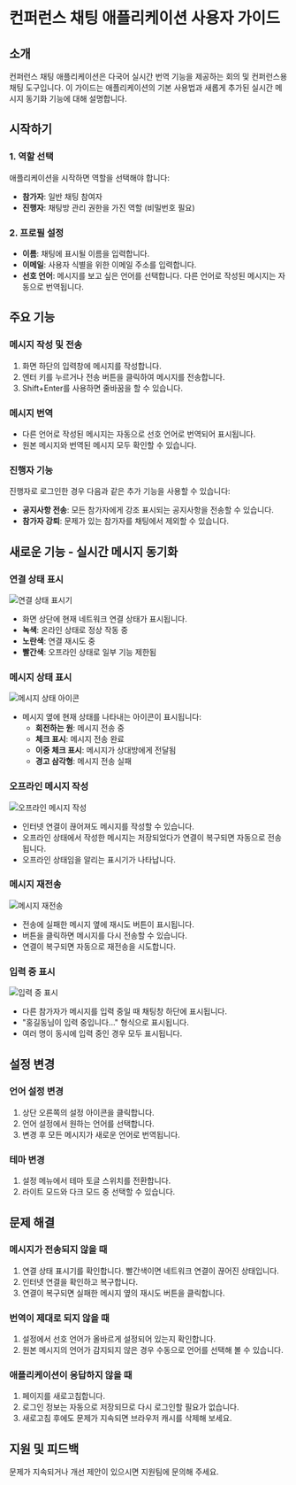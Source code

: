 # 컨퍼런스 채팅 애플리케이션 사용자 가이드

## 소개
컨퍼런스 채팅 애플리케이션은 다국어 실시간 번역 기능을 제공하는 회의 및 컨퍼런스용 채팅 도구입니다. 이 가이드는 애플리케이션의 기본 사용법과 새롭게 추가된 실시간 메시지 동기화 기능에 대해 설명합니다.

## 시작하기

### 1. 역할 선택
애플리케이션을 시작하면 역할을 선택해야 합니다:
- **참가자**: 일반 채팅 참여자
- **진행자**: 채팅방 관리 권한을 가진 역할 (비밀번호 필요)

### 2. 프로필 설정
- **이름**: 채팅에 표시될 이름을 입력합니다.
- **이메일**: 사용자 식별을 위한 이메일 주소를 입력합니다.
- **선호 언어**: 메시지를 보고 싶은 언어를 선택합니다. 다른 언어로 작성된 메시지는 자동으로 번역됩니다.

## 주요 기능

### 메시지 작성 및 전송
1. 화면 하단의 입력창에 메시지를 작성합니다.
2. 엔터 키를 누르거나 전송 버튼을 클릭하여 메시지를 전송합니다.
3. Shift+Enter를 사용하면 줄바꿈을 할 수 있습니다.

### 메시지 번역
- 다른 언어로 작성된 메시지는 자동으로 선호 언어로 번역되어 표시됩니다.
- 원본 메시지와 번역된 메시지 모두 확인할 수 있습니다.

### 진행자 기능
진행자로 로그인한 경우 다음과 같은 추가 기능을 사용할 수 있습니다:
- **공지사항 전송**: 모든 참가자에게 강조 표시되는 공지사항을 전송할 수 있습니다.
- **참가자 강퇴**: 문제가 있는 참가자를 채팅에서 제외할 수 있습니다.

## 새로운 기능 - 실시간 메시지 동기화

### 연결 상태 표시
![연결 상태 표시기](assets/images/connection-status.png)
- 화면 상단에 현재 네트워크 연결 상태가 표시됩니다.
- **녹색**: 온라인 상태로 정상 작동 중
- **노란색**: 연결 재시도 중
- **빨간색**: 오프라인 상태로 일부 기능 제한됨

### 메시지 상태 표시
![메시지 상태 아이콘](assets/images/message-status.png)
- 메시지 옆에 현재 상태를 나타내는 아이콘이 표시됩니다:
  - **회전하는 원**: 메시지 전송 중
  - **체크 표시**: 메시지 전송 완료
  - **이중 체크 표시**: 메시지가 상대방에게 전달됨
  - **경고 삼각형**: 메시지 전송 실패

### 오프라인 메시지 작성
![오프라인 메시지 작성](assets/images/offline-message.png)
- 인터넷 연결이 끊어져도 메시지를 작성할 수 있습니다.
- 오프라인 상태에서 작성한 메시지는 저장되었다가 연결이 복구되면 자동으로 전송됩니다.
- 오프라인 상태임을 알리는 표시기가 나타납니다.

### 메시지 재전송
![메시지 재전송](assets/images/message-retry.png)
- 전송에 실패한 메시지 옆에 재시도 버튼이 표시됩니다.
- 버튼을 클릭하면 메시지를 다시 전송할 수 있습니다.
- 연결이 복구되면 자동으로 재전송을 시도합니다.

### 입력 중 표시
![입력 중 표시](assets/images/typing-indicator.png)
- 다른 참가자가 메시지를 입력 중일 때 채팅창 하단에 표시됩니다.
- "홍길동님이 입력 중입니다..." 형식으로 표시됩니다.
- 여러 명이 동시에 입력 중인 경우 모두 표시됩니다.

## 설정 변경

### 언어 설정 변경
1. 상단 오른쪽의 설정 아이콘을 클릭합니다.
2. 언어 설정에서 원하는 언어를 선택합니다.
3. 변경 후 모든 메시지가 새로운 언어로 번역됩니다.

### 테마 변경
1. 설정 메뉴에서 테마 토글 스위치를 전환합니다.
2. 라이트 모드와 다크 모드 중 선택할 수 있습니다.

## 문제 해결

### 메시지가 전송되지 않을 때
1. 연결 상태 표시기를 확인합니다. 빨간색이면 네트워크 연결이 끊어진 상태입니다.
2. 인터넷 연결을 확인하고 복구합니다.
3. 연결이 복구되면 실패한 메시지 옆의 재시도 버튼을 클릭합니다.

### 번역이 제대로 되지 않을 때
1. 설정에서 선호 언어가 올바르게 설정되어 있는지 확인합니다.
2. 원본 메시지의 언어가 감지되지 않은 경우 수동으로 언어를 선택해 볼 수 있습니다.

### 애플리케이션이 응답하지 않을 때
1. 페이지를 새로고침합니다.
2. 로그인 정보는 자동으로 저장되므로 다시 로그인할 필요가 없습니다.
3. 새로고침 후에도 문제가 지속되면 브라우저 캐시를 삭제해 보세요.

## 지원 및 피드백
문제가 지속되거나 개선 제안이 있으시면 지원팀에 문의해 주세요.
